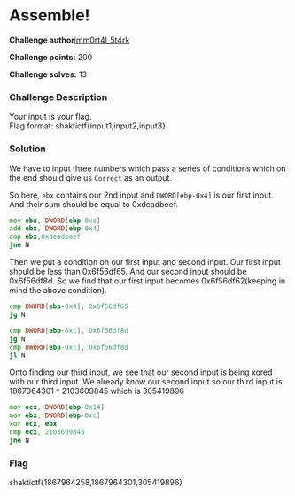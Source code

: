 # Assemble!

**Challenge author**[imm0rt4l_5t4rk](https://twitter.com/SimranKathpalia)

**Challenge points:** 200

**Challenge solves:** 13

### Challenge Description
Your input is your flag. <br>
Flag format: shaktictf{input1,input2,input3}

### Solution

We have to input three numbers which pass a series of conditions which on the end should give us `Correct` as an output. 

So here, `ebx` contains our 2nd input and `DWORD[ebp-0x4]` is our first input. And their sum should be equal to 0xdeadbeef.

```asm
mov ebx, DWORD[ebp-0xc]
add ebx, DWORD[ebp-0x4]
cmp ebx,0xdeadbeef
jne N
```
Then we put a condition on our first input and second input. Our first input should be less than 0x6f56df65. And our second input should be 0x6f56df8d. So we find that our first input becomes 0x6f56df62(keeping in mind the above condition).

```asm
cmp DWORD[ebp-0x4], 0x6f56df65
jg N

cmp DWORD[ebp-0xc], 0x6f56df8d
jg N
cmp DWORD[ebp-0xc], 0x6f56df8d
jl N
```

Onto finding our third input, we see that our second input is being xored with our third input. We already know our second input so our third input is 1867964301 ^ 2103609845 which is 305419896

```asm
mov ecx, DWORD[ebp-0x14]
mov ebx, DWORD[ebp-0xc]
xor ecx, ebx
cmp ecx, 2103609845
jne N
```

### Flag
shaktictf{1867964258,1867964301,305419896}